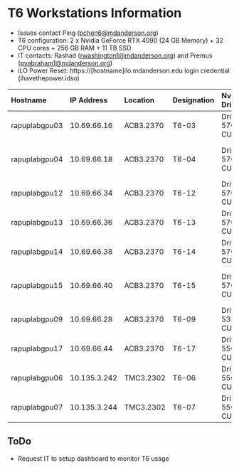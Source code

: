# T6 Workstations Information

- Issues contact Ping (pchen6@mdanderson.org)
- T6 configuration: 2 x Nvidia GeForce RTX 4090 (24 GB Memory) + 32 CPU cores + 256 GB RAM + 11 TB SSD
- IT contacts: Rashad (rwashington1@mdanderson.org) and Premus (pvabraham1@mdanderson.org)
- iLO Power Reset: https://[hostname]ilo.mdanderson.edu login credential (ihavethepower.idso)
  
| Hostname          | IP Address    | Location    | Designation      | Nvidia Drive/CUDA    | Usage                             | Notes                                               |
| :---------------- | :------------ | :---------- | :--------------- | :------------------- |:--------------------------------- | :-------------------------------------------------- |
| rapuplabgpu03     | 10.69.66.16   | ACB3.2370   | T6-03            | Drive-570.* CUDA:12.8| DL Modeling                       | Feel free                                           |
| rapuplabgpu04     | 10.69.66.18   | ACB3.2370   | T6-04            | Drive-570.* CUDA:12.8| DL Modeling, Bioinformatics       | Simon has RStudio server deployed                   |
| rapuplabgpu12     | 10.69.66.34   | ACB3.2370   | T6-12            | Drive-570.* CUDA:12.8| Bioinformatics, DL Modeling       | Paul uses for ST analsyis                           |        
| rapuplabgpu13     | 10.69.66.36   | ACB3.2370   | T6-13            | Drive-570.* CUDA:12.8| Bioinformatics, DL Modeling       | Alex uses for bioinformatics pipepline              |
| rapuplabgpu14     | 10.69.66.38   | ACB3.2370   | T6-14            | Drive-570.* CUDA:12.8| DL Modeling, Bioinformatics       | Xiaoxi uses for DL modeling                         |
| rapuplabgpu15     | 10.69.66.40   | ACB3.2370   | T6-15            | Drive-570.* CUDA:12.8| DL Modeling, App Development      | Yasin experiement Polyscope AI deployment           |
| rapuplabgpu09     | 10.69.66.28   | ACB3.2370   | T6-09            | Drive-535.* CUDA:12.2| CLIA Team                         | AI-sTIL web app deployment                          |
| rapuplabgpu17     | 10.69.66.44   | ACB3.2370   | T6-17            | Drive-550.* CUDA:12.4| CLIA Team                         | CLIA Team use only                                  |
| rapuplabgpu06     | 10.135.3.242  | TMC3.2302   | T6-06            | Drive-550.* CUDA:12.4| Shared usage with FA5             | Feel free                                           |
| rapuplabgpu07     | 10.135.3.244  | TMC3.2302   | T6-07            | Drive-550.* CUDA:12.4| Shared usage with FA5             | Feel free                                           |

## ToDo
 - Request IT to setup dashboard to monitor T6 usage

